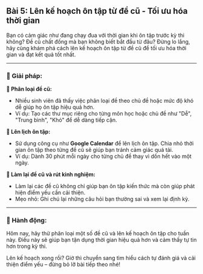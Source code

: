 ## Bài 5: Lên kế hoạch ôn tập từ đề cũ - Tối ưu hóa thời gian

Bạn có cảm giác như đang chạy đua với thời gian khi ôn tập trước kỳ thi không? Đề cũ chất đống mà bạn không biết bắt đầu từ đâu? Đừng lo lắng, hãy cùng khám phá cách lên kế hoạch ôn tập từ đề cũ để tối ưu hóa thời gian và đạt kết quả tốt nhất.

---

### 📌 Giải pháp:

**🔹 Phân loại đề cũ:**

- Nhiều sinh viên đã thấy việc phân loại đề theo chủ đề hoặc mức độ khó dễ giúp họ ôn tập hiệu quả hơn.  
- Ví dụ: Tạo các thư mục riêng cho từng môn học hoặc chủ đề như "Dễ", "Trung bình", "Khó" để dễ dàng tiếp cận.

**🔹 Lên lịch ôn tập:**

- Sử dụng công cụ như **Google Calendar** để lên lịch ôn tập. Chia nhỏ thời gian ôn tập theo từng đề cũ sẽ giúp bạn tránh cảm giác quá tải.  
- Ví dụ: Dành 30 phút mỗi ngày cho từng chủ đề thay vì dồn hết vào một ngày.

**🔹 Làm lại đề cũ và rút kinh nghiệm:**

- Làm lại các đề cũ không chỉ giúp bạn ôn tập kiến thức mà còn giúp phát hiện điểm yếu cần cải thiện.  
- Mẹo nhỏ: Ghi chú lại những câu hỏi bạn thường sai và xem lại định kỳ.

---

### 🚀 Hành động:

Hôm nay, hãy thử phân loại một số đề cũ và lên kế hoạch ôn tập cho tuần này. Điều này sẽ giúp bạn tận dụng thời gian hiệu quả hơn và cảm thấy tự tin hơn trong kỳ thi.

Lên kế hoạch xong rồi? Giờ thì chuyển sang tìm hiểu cách tự đánh giá và cải thiện điểm yếu – đừng bỏ lỡ bài tiếp theo nhé!